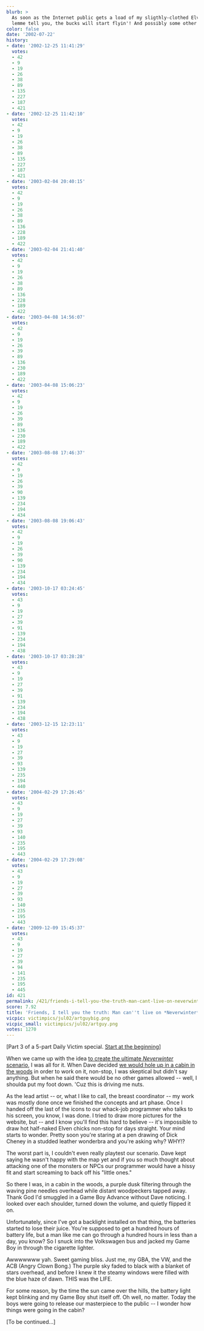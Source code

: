 ```yaml
---
blurb: >
  As soon as the Internet public gets a load of my sligthly-clothed Elven chicks,
  lemme tell you, the bucks will start flyin'! And possibly some other things.
color: false
date: '2002-07-22'
history:
- date: '2002-12-25 11:41:29'
  votes:
  - 42
  - 9
  - 19
  - 26
  - 38
  - 89
  - 135
  - 227
  - 187
  - 421
- date: '2002-12-25 11:42:10'
  votes:
  - 42
  - 9
  - 19
  - 26
  - 38
  - 89
  - 135
  - 227
  - 187
  - 421
- date: '2003-02-04 20:40:15'
  votes:
  - 42
  - 9
  - 19
  - 26
  - 38
  - 89
  - 136
  - 228
  - 189
  - 422
- date: '2003-02-04 21:41:40'
  votes:
  - 42
  - 9
  - 19
  - 26
  - 38
  - 89
  - 136
  - 228
  - 189
  - 422
- date: '2003-04-08 14:56:07'
  votes:
  - 42
  - 9
  - 19
  - 26
  - 39
  - 89
  - 136
  - 230
  - 189
  - 422
- date: '2003-04-08 15:06:23'
  votes:
  - 42
  - 9
  - 19
  - 26
  - 39
  - 89
  - 136
  - 230
  - 189
  - 422
- date: '2003-08-08 17:46:37'
  votes:
  - 42
  - 9
  - 19
  - 26
  - 39
  - 90
  - 139
  - 234
  - 194
  - 434
- date: '2003-08-08 19:06:43'
  votes:
  - 42
  - 9
  - 19
  - 26
  - 39
  - 90
  - 139
  - 234
  - 194
  - 434
- date: '2003-10-17 03:24:45'
  votes:
  - 43
  - 9
  - 19
  - 27
  - 39
  - 91
  - 139
  - 234
  - 194
  - 438
- date: '2003-10-17 03:28:28'
  votes:
  - 43
  - 9
  - 19
  - 27
  - 39
  - 91
  - 139
  - 234
  - 194
  - 438
- date: '2003-12-15 12:23:11'
  votes:
  - 43
  - 9
  - 19
  - 27
  - 39
  - 93
  - 139
  - 235
  - 194
  - 440
- date: '2004-02-29 17:26:45'
  votes:
  - 43
  - 9
  - 19
  - 27
  - 39
  - 93
  - 140
  - 235
  - 195
  - 443
- date: '2004-02-29 17:29:08'
  votes:
  - 43
  - 9
  - 19
  - 27
  - 39
  - 93
  - 140
  - 235
  - 195
  - 443
- date: '2009-12-09 15:45:37'
  votes:
  - 43
  - 9
  - 19
  - 27
  - 39
  - 94
  - 141
  - 235
  - 195
  - 445
id: 421
permalink: /421/friends-i-tell-you-the-truth-man-cant-live-on-neverwinter-alone/
score: 7.92
title: 'Friends, I tell you the truth: Man can''t live on *Neverwinter* alone'
vicpic: victimpics/jul02/artguybig.png
vicpic_small: victimpics/jul02/artguy.png
votes: 1270
---
```


\[Part 3 of a 5-part Daily Victim special. [Start at the
beginning](@/victim/419.md)\]

When we came up with the idea [to create the ultimate *Neverwinter*
scenario](@/victim/419.md), I was all for it. When Dave decided [we
would hole up in a cabin in the woods](@/victim/420.md) in order to
work on it, non-stop, I was skeptical but didn't say anything. But when
he said there would be no other games allowed -- well, I shoulda put my
foot down. 'Cuz this is driving me nuts.

As the lead artist -- or, what I like to call, the breast coordinator --
my work was mostly done once we finished the concepts and art phase.
Once I handed off the last of the icons to our whack-job programmer who
talks to his screen, you know, I was done. I tried to draw more pictures
for the website, but -- and I know you'll find this hard to believe --
it's impossible to draw hot half-naked Elven chicks non-stop for days
straight. Your mind starts to wonder. Pretty soon you're staring at a
pen drawing of Dick Cheney in a studded leather wonderbra and you're
asking why? WHY!?

The worst part is, I couldn't even really playtest our scenario. Dave
kept saying he wasn't happy with the map yet and if you so much thought
about attacking one of the monsters or NPCs our programmer would have a
hissy fit and start screaming to back off his "little ones."

So there I was, in a cabin in the woods, a purple dusk filtering through
the waving pine needles overhead while distant woodpeckers tapped away.
Thank God I'd smuggled in a Game Boy Advance without Dave noticing. I
looked over each shoulder, turned down the volume, and quietly flipped
it on.

Unfortunately, since I've got a backlight installed on that thing, the
batteries started to lose their juice. You're supposed to get a hundred
hours of battery life, but a man like me can go through a hundred hours
in less than a day, you know? So I snuck into the Volkswagen bus and
jacked my Game Boy in through the cigarette lighter.

Awwwwwww yah. Sweet gaming bliss. Just me, my GBA, the VW, and the ACB
(Angry Clown Bong.) The purple sky faded to black with a blanket of
stars overhead, and before I knew it the steamy windows were filled with
the blue haze of dawn. THIS was the LIFE.

For some reason, by the time the sun came over the hills, the battery
light kept blinking and my Game Boy shut itself off. Oh well, no matter.
Today the boys were going to release our masterpiece to the public -- I
wonder how things were going in the cabin?

\[To be continued...\]